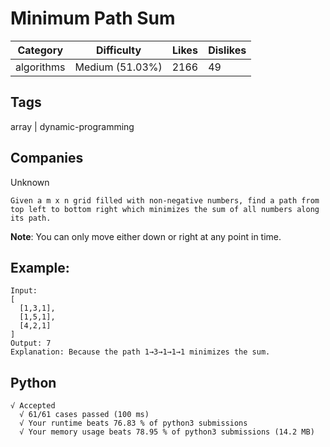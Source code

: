 # Minimum Path Sum
|Category|Difficulty|Likes|Dislikes|
|-|-|-|-|
|algorithms|Medium (51.03%)|2166|49|

## Tags
array | dynamic-programming

## Companies
Unknown
```
Given a m x n grid filled with non-negative numbers, find a path from top left to bottom right which minimizes the sum of all numbers along its path.
```
**Note**: You can only move either down or right at any point in time.

## Example:
```
Input:
[
  [1,3,1],
  [1,5,1],
  [4,2,1]
]
Output: 7
Explanation: Because the path 1→3→1→1→1 minimizes the sum.
```

## Python
```
√ Accepted
  √ 61/61 cases passed (100 ms)
  √ Your runtime beats 76.83 % of python3 submissions
  √ Your memory usage beats 78.95 % of python3 submissions (14.2 MB)
```